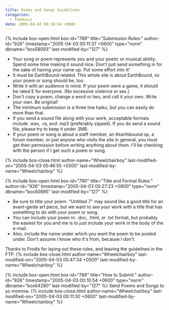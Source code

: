 ```yaml
---
title: Poems and Songs Guidelines
categories:
  - fanmusic
date: 2005-04-03 00:10:54 +0600
---
```

{% include box-open.html box-id="789" title="Submission Rules:" author-id="926" timestamp="2005-04-03 00:11:37 +0600" type="norm" dbname="box58093" last-modified-by="127" %}
<ul>
<li>Your song or poem represents you and your poetic or musical ability. Spend some time making it sound nice. Don't just send something in for the sake of having your name up. Put some effort into it!</li>
<li>It must be EarthBound related. This whole site is about EarthBound, so your poem or song should be, too.</li>
<li>Write it with an audience in mind. If your poem were a game, it should be rated E for everyone. (No excessive violence or sex.)</li>
<li>Don't copy a poem, change a word or two, and call it your own. Write your own. Be original!</li>
<li>The minimum submission is a three line haiku, but you can easily do more than that.</li>
<li>If you send a sound file along with your work, acceptable formats include .wav, .ra, and .mp3 (preferably zipped). If you do send a sound file, please try to keep it under 3MB.</li>
<li>If your poem or song is about a staff member, an #earthbound op, a forum member, or just anyone who visits the site in general, you must get their permission before writing anything about them. I'll be checking with the person if I get such a poem or song.</li>
</ul>
{% include box-close.html author-name="Wheelchairboy" last-modified-on="2005-04-03 05:46:55 +0500" last-modified-by-name="Wheelchairboy" %}

{% include box-open.html box-id="790" title="Title and Format Rules:" author-id="926" timestamp="2005-04-03 00:27:23 +0600" type="norm" dbname="box50895" last-modified-by="127" %}
<ul>
<li>Be sure to title your poem. "Untitled 7" may sound like a good title for an avant-garde art piece, but we want to see your work with a title that has something to do with your poem or song.</li>
<li>You can include your poem in: .doc, .html, or .txt format, but probably the easiest for you and me is to just include your work in the body of the e-mail.</li>
<li>Also, include the name under which you want the poem to be posted under. Don't assume I know who it's from, because I don't.</li>
</ul>
<p />
Thanks to Frodis for laying out these rules, and leaving the guidelines in the FTP.
{% include box-close.html author-name="Wheelchairboy" last-modified-on="2005-04-03 05:47:34 +0500" last-modified-by-name="Wheelchairboy" %}

{% include box-open.html box-id="788" title="How to Submit:" author-id="926" timestamp="2005-04-03 00:10:54 +0600" type="norm" dbname="box64280" last-modified-by="127" %}
Send Poems and Songs to yo momma.
{% include box-close.html author-name="Wheelchairboy" last-modified-on="2005-04-03 00:11:30 +0600" last-modified-by-name="Wheelchairboy" %}
